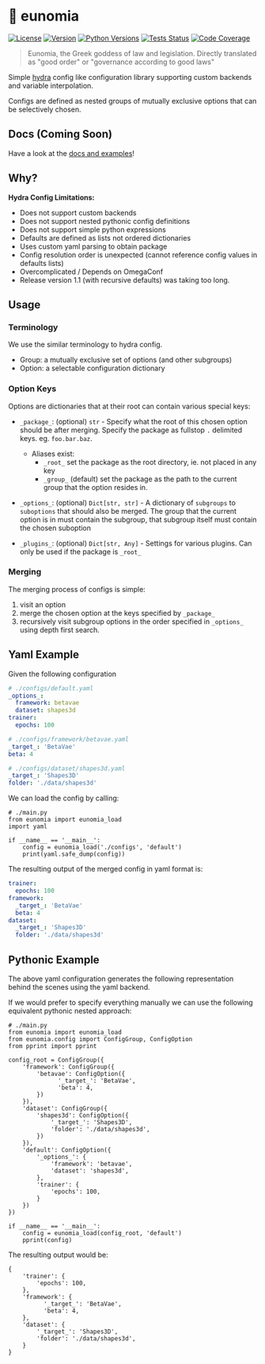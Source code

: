 # 📜 eunomia
[![License](https://img.shields.io/github/license/nmichlo/eunomia?style=flat-square)](https://choosealicense.com/licenses/mit/)
[![Version](https://img.shields.io/pypi/v/eunomia?style=flat-square)](https://pypi.org/project/eunomia)
[![Python Versions](https://img.shields.io/pypi/pyversions/eunomia?style=flat-square)](https://pypi.org/project/eunomia)
[![Tests Status](https://img.shields.io/github/workflow/status/nmichlo/eunomia/test?label=tests&style=flat-square)](https://github.com/nmichlo/eunomia/actions?query=workflow%3Atest)
[![Code Coverage](https://img.shields.io/codecov/c/gh/nmichlo/eunomia?token=86IZK3J038&style=flat-square)](https://codecov.io/gh/nmichlo/eunomia/)

> Eunomia, the Greek goddess of law and legislation. Directly translated as "good order" or "governance according to good laws"

Simple [hydra](https://github.com/facebookresearch/hydra) config like configuration
library supporting custom backends and variable interpolation.

Configs are defined as nested groups of mutually exclusive options
that can be selectively chosen.

## Docs (Coming Soon)

Have a look at the [docs and examples](https://eunomia.dontpanic.sh)!

## Why?

**Hydra Config Limitations:**
- Does not support custom backends
- Does not support nested pythonic config definitions
- Does not support simple python expressions
- Defaults are defined as lists not ordered dictionaries
- Uses custom yaml parsing to obtain package
- Config resolution order is unexpected (cannot reference config values in defaults lists)
- Overcomplicated / Depends on OmegaConf
- Release version 1.1 (with recursive defaults) was taking too long.

## Usage

### Terminology

We use the similar terminology to hydra config.
- Group: a mutually exclusive set of options (and other subgroups)
- Option: a selectable configuration dictionary

### Option Keys

Options are dictionaries that at their root can contain various special keys:
- `_package_`: (optional) `str` - Specify what the root of this chosen option should be after merging.
               Specify the package as fullstop `.` delimited keys. eg. `foo.bar.baz`.
    - Aliases exist:
        - `_root_` set the package as the root directory, ie. not placed in any key
        - `_group_` (default) set the package as the path to the current group that the option resides in.

- `_options_`: (optional) `Dict[str, str]` - A dictionary of `subgroups` to `suboptions` that should also be merged.
               The group that the current option is in must contain the subgroup, that
               subgroup itself must contain the chosen suboption

- `_plugins_`: (optional) `Dict[str, Any]` - Settings for various plugins. Can only be used if the package is `_root_`

### Merging

The merging process of configs is simple:
1. visit an option
2. merge the chosen option at the keys specified by `_package_`
3. recursively visit subgroup options in the order specified in `_options_` using depth first search.

## Yaml Example

Given the following configuration

```yaml
# ./configs/default.yaml
_options_:
  framework: betavae
  dataset: shapes3d
trainer:
  epochs: 100

# ./configs/framework/betavae.yaml
_target_: 'BetaVae'
beta: 4

# ./configs/dataset/shapes3d.yaml
_target_: 'Shapes3D'
folder: './data/shapes3d'
```

We can load the config by calling:

```python3
# ./main.py
from eunomia import eunomia_load
import yaml

if __name__ == '__main__':
    config = eunomia_load('./configs', 'default')
    print(yaml.safe_dump(config))
```

The resulting output of the merged config in yaml format is:

```yaml
trainer:
  epochs: 100
framework:
  _target_: 'BetaVae'
  beta: 4
dataset:
  _target_: 'Shapes3D'
  folder: './data/shapes3d'
```

## Pythonic Example

The above yaml configuration generates the following representation behind
the scenes using the yaml backend.

If we would prefer to specify everything manually we can use the
following equivalent pythonic nested approach:

```python3
# ./main.py
from eunomia import eunomia_load
from eunomia.config import ConfigGroup, ConfigOption
from pprint import pprint

config_root = ConfigGroup({
    'framework': ConfigGroup({
        'betavae': ConfigOption({
              '_target_': 'BetaVae',
              'beta': 4,
        })
    }),
    'dataset': ConfigGroup({
        'shapes3d': ConfigOption({
            '_target_': 'Shapes3D',
            'folder': './data/shapes3d',
        })
    }),
    'default': ConfigOption({
        '_options_': {
            'framework': 'betavae',
            'dataset': 'shapes3d',
        },
        'trainer': {
            'epochs': 100,
        }
    })
})

if __name__ == '__main__':
    config = eunomia_load(config_root, 'default')
    pprint(config)
```

The resulting output would be:

```python3
{
    'trainer': {
        'epochs': 100,
    },
    'framework': {
          '_target_': 'BetaVae',
          'beta': 4,
    },
    'dataset': {
        '_target_': 'Shapes3D',
        'folder': './data/shapes3d',
    }
}
```
